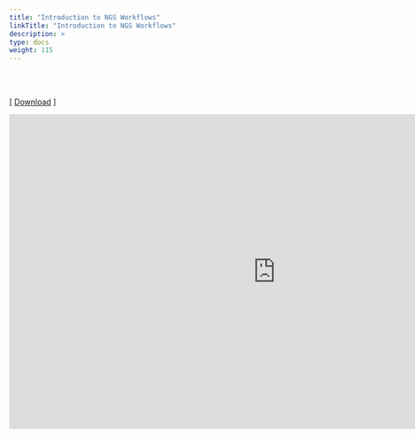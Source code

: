 ```yaml
---
title: "Introduction to NGS Workflows"
linkTitle: "Introduction to NGS Workflows"
description: >
type: docs
weight: 115
---
```


<br></br>

[ [Download](https://docs.google.com/presentation/d/1jhpbqp53xlVKH5T_6zNXQW6r6fA9zy1Xf3agMSx7YzY/edit?usp=sharing) ]

<iframe src="https://docs.google.com/presentation/d/e/2PACX-1vQJzi3un3R3yyT9ARD4nVTtZRr7Aqc9oduuqW3KSTBbIR-1LOAtJ3Ny8K6Ya6DEJt2GoRAorByAslEH/embed?start=false&loop=false&delayms=60000" frameborder="0" width="960" height="569" allowfullscreen="true" mozallowfullscreen="true" webkitallowfullscreen="true"></iframe>


